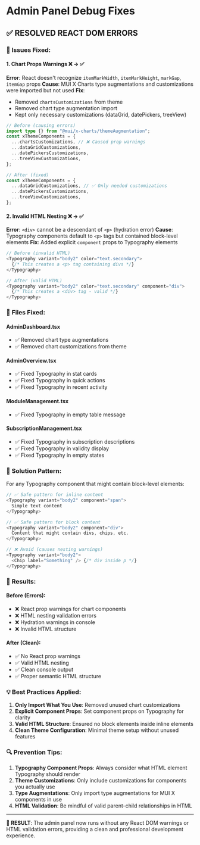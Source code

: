 # Admin Panel Debug Fixes

## ✅ **RESOLVED REACT DOM ERRORS**

### 🐛 **Issues Fixed:**

#### 1. **Chart Props Warnings** ❌ → ✅

**Error**: React doesn't recognize `itemMarkWidth`, `itemMarkHeight`, `markGap`, `itemGap` props
**Cause**: MUI X Charts type augmentations and customizations were imported but not used
**Fix**:

- Removed `chartsCustomizations` from theme
- Removed chart type augmentation import
- Kept only necessary customizations (dataGrid, datePickers, treeView)

```typescript
// Before (causing errors)
import type {} from "@mui/x-charts/themeAugmentation";
const xThemeComponents = {
  ...chartsCustomizations, // ❌ Caused prop warnings
  ...dataGridCustomizations,
  ...datePickersCustomizations,
  ...treeViewCustomizations,
};

// After (fixed)
const xThemeComponents = {
  ...dataGridCustomizations, // ✅ Only needed customizations
  ...datePickersCustomizations,
  ...treeViewCustomizations,
};
```

#### 2. **Invalid HTML Nesting** ❌ → ✅

**Error**: `<div>` cannot be a descendant of `<p>` (hydration error)
**Cause**: Typography components default to `<p>` tags but contained block-level elements
**Fix**: Added explicit `component` props to Typography elements

```typescript
// Before (invalid HTML)
<Typography variant="body2" color="text.secondary">
  {/* This creates a <p> tag containing divs */}
</Typography>

// After (valid HTML)
<Typography variant="body2" color="text.secondary" component="div">
  {/* This creates a <div> tag - valid */}
</Typography>
```

### 🔧 **Files Fixed:**

#### **AdminDashboard.tsx**

- ✅ Removed chart type augmentations
- ✅ Removed chart customizations from theme

#### **AdminOverview.tsx**

- ✅ Fixed Typography in stat cards
- ✅ Fixed Typography in quick actions
- ✅ Fixed Typography in recent activity

#### **ModuleManagement.tsx**

- ✅ Fixed Typography in empty table message

#### **SubscriptionManagement.tsx**

- ✅ Fixed Typography in subscription descriptions
- ✅ Fixed Typography in validity display
- ✅ Fixed Typography in empty states

### 🎯 **Solution Pattern:**

For any Typography component that might contain block-level elements:

```typescript
// ✅ Safe pattern for inline content
<Typography variant="body2" component="span">
  Simple text content
</Typography>

// ✅ Safe pattern for block content
<Typography variant="body2" component="div">
  Content that might contain divs, chips, etc.
</Typography>

// ❌ Avoid (causes nesting warnings)
<Typography variant="body2">
  <Chip label="Something" /> {/* div inside p */}
</Typography>
```

### 🚀 **Results:**

#### **Before (Errors):**

- ❌ React prop warnings for chart components
- ❌ HTML nesting validation errors
- ❌ Hydration warnings in console
- ❌ Invalid HTML structure

#### **After (Clean):**

- ✅ No React prop warnings
- ✅ Valid HTML nesting
- ✅ Clean console output
- ✅ Proper semantic HTML structure

### 💡 **Best Practices Applied:**

1. **Only Import What You Use**: Removed unused chart customizations
2. **Explicit Component Props**: Set component props on Typography for clarity
3. **Valid HTML Structure**: Ensured no block elements inside inline elements
4. **Clean Theme Configuration**: Minimal theme setup without unused features

### 🔍 **Prevention Tips:**

1. **Typography Component Props**: Always consider what HTML element Typography should render
2. **Theme Customizations**: Only include customizations for components you actually use
3. **Type Augmentations**: Only import type augmentations for MUI X components in use
4. **HTML Validation**: Be mindful of valid parent-child relationships in HTML

---

**🎉 RESULT**: The admin panel now runs without any React DOM warnings or HTML validation errors, providing a clean and professional development experience.
